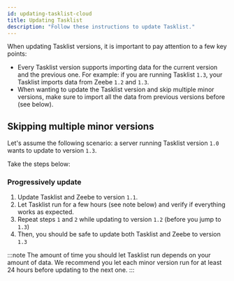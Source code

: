 ```yaml
---
id: updating-tasklist-cloud
title: Updating Tasklist
description: "Follow these instructions to update Tasklist."
---
```


When updating Tasklist versions, it is important to pay attention to a few key points:

- Every Tasklist version supports importing data for the current version and the previous one. For example: if you are running Tasklist `1.3`, your Tasklist imports data from Zeebe `1.2` and `1.3`.
- When wanting to update the Tasklist version and skip multiple minor versions, make sure to import all the data from previous versions before (see below).

## Skipping multiple minor versions

Let's assume the following scenario:
a server running Tasklist version `1.0` wants to update to version `1.3`.

Take the steps below:

### Progressively update

1. Update Tasklist and Zeebe to version `1.1`.
2. Let Tasklist run for a few hours (see note below) and verify if everything works as expected.
3. Repeat steps `1` and `2` while updating to version `1.2` (before you jump to `1.3`)
4. Then, you should be safe to update both Tasklist and Zeebe to version `1.3`

:::note
The amount of time you should let Tasklist run depends on your amount of data. We recommend you let each minor version run for at least 24 hours before updating to the next one.
:::

